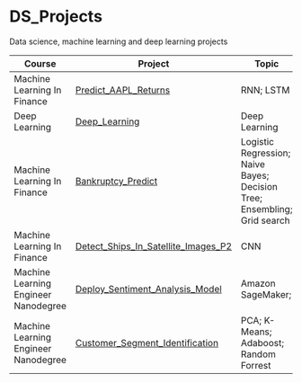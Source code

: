 # DS_Projects
Data science, machine learning and deep learning projects

|Course|Project|Topic|Type|
|---|-----|--------|-----|
| Machine Learning In Finance | [Predict_AAPL_Returns](https://github.com/ck2w/DS_Projects/tree/main/Predict_AAPL_Returns/) | RNN; LSTM | Final Project
| Deep Learning | [Deep_Learning](https://github.com/ck2w/DS_Projects/tree/main/Deep_Learning/) | Deep Learning | Course Assignment
| Machine Learning In Finance | [Bankruptcy_Predict](https://github.com/ck2w/DS_Projects/tree/main/Bankruptcy_Predict/) | Logistic Regression; Naive Bayes; Decision Tree; Ensembling; Grid search | Mid-term Project | 
| Machine Learning In Finance | [Detect_Ships_In_Satellite_Images_P2](https://github.com/ck2w/DS_Projects/tree/main/Detect_Ships_In_Satellite_Images_P2/) | CNN | Mini Project |
| Machine Learning Engineer Nanodegree | [Deploy_Sentiment_Analysis_Model](https://github.com/ck2w/DS_Projects/tree/main/Deploy_Sentiment_Analysis_Model/) | Amazon SageMaker; | Mini Project |
| Machine Learning Engineer Nanodegree | [Customer_Segment_Identification](https://github.com/ck2w/DS_Projects/tree/main/Customer_Segment_Identification/) | PCA; K-Means; Adaboost; Random Forrest | Capstone Project |